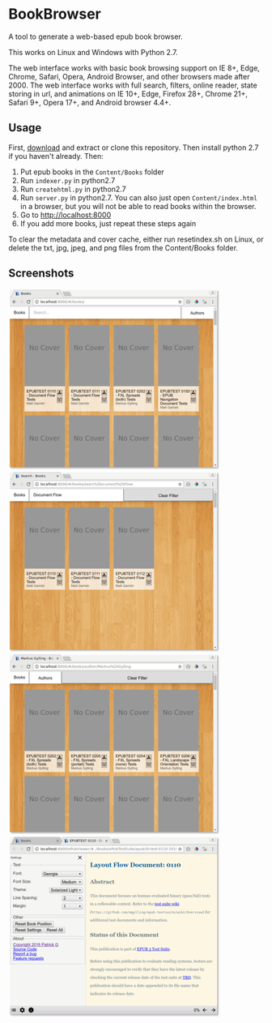 # BookBrowser

A tool to generate a web-based epub book browser.

This works on Linux and Windows with Python 2.7.

The web interface works with basic book browsing support on IE 8+, Edge, Chrome, Safari, Opera, Android Browser, and other browsers made after 2000.
The web interface works with full search, filters, online reader, state storing in url, and animations on IE 10+, Edge, Firefox 28+, Chrome 21+, Safari 9+, Opera 17+, and Android browser 4.4+.

## Usage

First, [download](https://github.com/geek1011/BookBrowser/archive/master.zip) and extract or clone this repository. Then install python 2.7 if you haven't already. Then:

1. Put epub books in the `Content/Books` folder
2. Run `indexer.py` in python2.7
3. Run `createhtml.py` in python2.7
4. Run `server.py` in python2.7. You can also just open `Content/index.html` in a browser, but you will not be able to read books within the browser.
5. Go to [http://localhost:8000](http://localhost:8000)
6. If you add more books, just repeat these steps again

To clear the metadata and cover cache, either run resetindex.sh on Linux, or delete the txt, jpg, jpeg, and png files from the Content/Books folder.

## Screenshots
[![](Screenshots/thumbnails/BookBrowser1.png)](https://raw.githubusercontent.com/geek1011/BookBrowser/master/Screenshots/BookBrowser1.png)
[![](Screenshots/thumbnails/BookBrowser2.png)](https://raw.githubusercontent.com/geek1011/BookBrowser/master/Screenshots/BookBrowser2.png)
[![](Screenshots/thumbnails/BookBrowser3.png)](https://raw.githubusercontent.com/geek1011/BookBrowser/master/Screenshots/BookBrowser3.png)
[![](Screenshots/thumbnails/BookBrowser4.png)](https://raw.githubusercontent.com/geek1011/BookBrowser/master/Screenshots/BookBrowser4.png)
